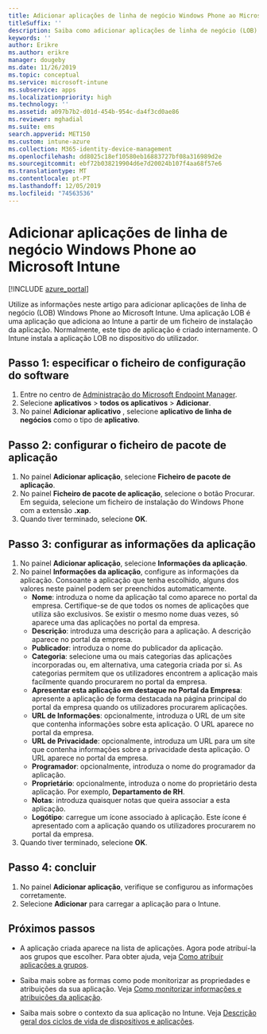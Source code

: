 ```yaml
---
title: Adicionar aplicações de linha de negócio Windows Phone ao Microsoft Intune
titleSuffix: ''
description: Saiba como adicionar aplicações de linha de negócio (LOB) Windows Phone com o Microsoft Intune.
keywords: ''
author: Erikre
ms.author: erikre
manager: dougeby
ms.date: 11/26/2019
ms.topic: conceptual
ms.service: microsoft-intune
ms.subservice: apps
ms.localizationpriority: high
ms.technology: ''
ms.assetid: a097b7b2-d01d-454b-954c-da4f3cd0ae86
ms.reviewer: mghadial
ms.suite: ems
search.appverid: MET150
ms.custom: intune-azure
ms.collection: M365-identity-device-management
ms.openlocfilehash: dd8025c18ef10580eb16883727bf08a316989d2e
ms.sourcegitcommit: ebf72b038219904d6e7d20024b107f4aa68f57e6
ms.translationtype: MT
ms.contentlocale: pt-PT
ms.lasthandoff: 12/05/2019
ms.locfileid: "74563536"
---
```

# <a name="add-a-windows-phone-line-of-business-app-to-microsoft-intune"></a>Adicionar aplicações de linha de negócio Windows Phone ao Microsoft Intune

[!INCLUDE [azure_portal](../includes/azure_portal.md)]

Utilize as informações neste artigo para adicionar aplicações de linha de negócio (LOB) Windows Phone ao Microsoft Intune. Uma aplicação LOB é uma aplicação que adiciona ao Intune a partir de um ficheiro de instalação da aplicação. Normalmente, este tipo de aplicação é criado internamente. O Intune instala a aplicação LOB no dispositivo do utilizador. 

## <a name="step-1-specify-the-software-setup-file"></a>Passo 1: especificar o ficheiro de configuração do software

1. Entre no centro de [Administração do Microsoft Endpoint Manager](https://go.microsoft.com/fwlink/?linkid=2109431).
2. Selecione **aplicativos** > **todos os aplicativos** > **Adicionar**.
3. No painel **Adicionar aplicativo** , selecione **aplicativo de linha de negócios** como o tipo de **aplicativo**.

## <a name="step-2-configure-the-app-package-file"></a>Passo 2: configurar o ficheiro de pacote de aplicação

1. No painel **Adicionar aplicação**, selecione **Ficheiro de pacote de aplicação**.
2. No painel **Ficheiro de pacote de aplicação**, selecione o botão Procurar. Em seguida, selecione um ficheiro de instalação do Windows Phone com a extensão **.xap**.
3. Quando tiver terminado, selecione **OK**.


## <a name="step-3-configure-app-information"></a>Passo 3: configurar as informações da aplicação

1. No painel **Adicionar aplicação**, selecione **Informações da aplicação**.
2. No painel **Informações da aplicação**, configure as informações da aplicação. Consoante a aplicação que tenha escolhido, alguns dos valores neste painel podem ser preenchidos automaticamente.
    - **Nome**: introduza o nome da aplicação tal como aparece no portal da empresa. Certifique-se de que todos os nomes de aplicações que utiliza são exclusivos. Se existir o mesmo nome duas vezes, só aparece uma das aplicações no portal da empresa.
    - **Descrição**: introduza uma descrição para a aplicação. A descrição aparece no portal da empresa.
    - **Publicador**: introduza o nome do publicador da aplicação.
    - **Categoria**: selecione uma ou mais categorias das aplicações incorporadas ou, em alternativa, uma categoria criada por si. As categorias permitem que os utilizadores encontrem a aplicação mais facilmente quando procurarem no portal da empresa.
    - **Apresentar esta aplicação em destaque no Portal da Empresa**: apresente a aplicação de forma destacada na página principal do portal da empresa quando os utilizadores procurarem aplicações.
    - **URL de Informações**: opcionalmente, introduza o URL de um site que contenha informações sobre esta aplicação. O URL aparece no portal da empresa.
    - **URL de Privacidade**: opcionalmente, introduza um URL para um site que contenha informações sobre a privacidade desta aplicação. O URL aparece no portal da empresa.
    - **Programador**: opcionalmente, introduza o nome do programador da aplicação.
    - **Proprietário**: opcionalmente, introduza o nome do proprietário desta aplicação. Por exemplo, **Departamento de RH**.
    - **Notas**: introduza quaisquer notas que queira associar a esta aplicação.
    - **Logótipo**: carregue um ícone associado à aplicação. Este ícone é apresentado com a aplicação quando os utilizadores procurarem no portal da empresa.
3. Quando tiver terminado, selecione **OK**.

## <a name="step-4-finish-up"></a>Passo 4: concluir

1. No painel **Adicionar aplicação**, verifique se configurou as informações corretamente.
2. Selecione **Adicionar** para carregar a aplicação para o Intune.

## <a name="next-steps"></a>Próximos passos

- A aplicação criada aparece na lista de aplicações. Agora pode atribuí-la aos grupos que escolher. Para obter ajuda, veja [Como atribuir aplicações a grupos](apps-deploy.md).

- Saiba mais sobre as formas como pode monitorizar as propriedades e atribuições da sua aplicação. Veja [Como monitorizar informações e atribuições da aplicação](apps-monitor.md).

- Saiba mais sobre o contexto da sua aplicação no Intune. Veja [Descrição geral dos ciclos de vida de dispositivos e aplicações](../fundamentals/device-lifecycle.md).
